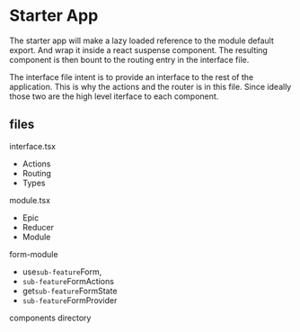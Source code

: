 # Starter App

The starter app will make a lazy loaded reference to the module default export. And wrap it inside a react suspense component. The resulting component is then bount to the routing entry in the interface file.

The interface file intent is to provide an interface to the rest of the application. This is why the actions and the router is in this file. Since ideally those two are the high level iterface to each component.

## files

interface.tsx
* Actions
* Routing
* Types

module.tsx
* Epic
* Reducer
* Module

form-module
* use`sub-feature`Form,
* `sub-feature`FormActions
* get`sub-feature`FormState
* `sub-feature`FormProvider
    
components directory








